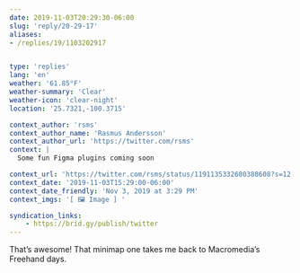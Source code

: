 ```yaml
---
date: 2019-11-03T20:29:30-06:00
slug: 'reply/20-29-17'
aliases:
- /replies/19/1103202917


type: 'replies'
lang: 'en'
weather: '61.85°F'
weather-summary: 'Clear'
weather-icon: 'clear-night'
location: '25.7321,-100.3715'

context_author: 'rsms'
context_author_name: 'Rasmus Andersson'
context_author_url: 'https://twitter.com/rsms'
context: |
  Some fun Figma plugins coming soon‪

context_url: 'https://twitter.com/rsms/status/1191135332680388608?s=12'
context_date: '2019-11-03T15:29:00-06:00'
context_date_friendly: 'Nov 3, 2019 at 3:29 PM'
context_imgs: '[ 🖼 Image ] '

syndication_links:
    - https://brid.gy/publish/twitter
---
```

That’s awesome! That minimap one takes me back to Macromedia’s Freehand days.
